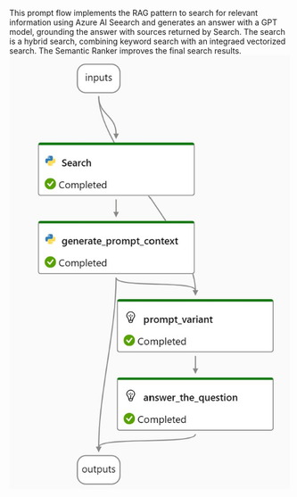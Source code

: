 This prompt flow implements the RAG pattern to search for relevant information using Azure AI Seearch and generates an answer with a GPT model, grounding the answer with sources returned by Search.  The search is a hybrid search, combining keyword search with an integraed vectorized search.  The Semantic Ranker improves the final search results.<br/>
![prompt flow](QnA_Over_Data_With_Azure_AI_Search.jpg)
